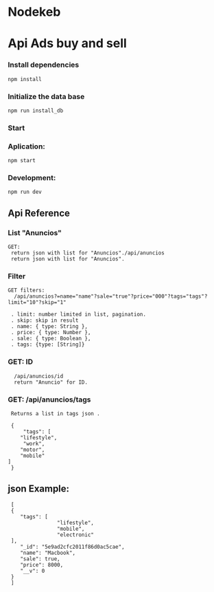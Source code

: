 # Nodekeb
# Api Ads buy and sell


### Install dependencies

    npm install

### Initialize the data base

    npm run install_db

### Start

### Aplication:

    npm start

### Development:

    npm run dev

 ## Api Reference



### List "Anuncios"
    GET: 
     return json with list for "Anuncios"./api/anuncios
     return json with list for "Anuncios".

### Filter

    GET filters:
      /api/anuncios?=name="name"?sale="true"?price="000"?tags="tags"?limit="10"?skip="1"

     . limit: number limited in list, pagination.
     . skip: skip in result
     . name: { type: String },
     . price: { type: Number },
     . sale: { type: Boolean },
     . tags: {type: [String]}

### GET: ID
      /api/anuncios/id
      return "Anuncio" for ID.


### GET: /api/anuncios/tags

     Returns a list in tags json .

     {
         "tags": [
        "lifestyle",
         "work",
        "motor",
        "mobile"
    ]
     } 

## json Example:

     [
     {
        "tags": [
                    "lifestyle",
                    "mobile",
                    "electronic"
     ],
        "_id": "5e9ad2cfc2011f86d0ac5cae",
        "name": "Macbook",
        "sale": true,
        "price": 8000,
        "__v": 0
     }
     ]
